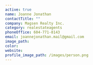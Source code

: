 ```yaml
---
active: true
name: Joanne Jonathan
contactTitle: ""
company: Magsen Realty Inc.
category: realestateagents
phoneOffice: 604-771-8143
email: joannejonathan.mail@gmail.com
image_path:
color:
website:
profile_image_path: /images/person.png
---
```


